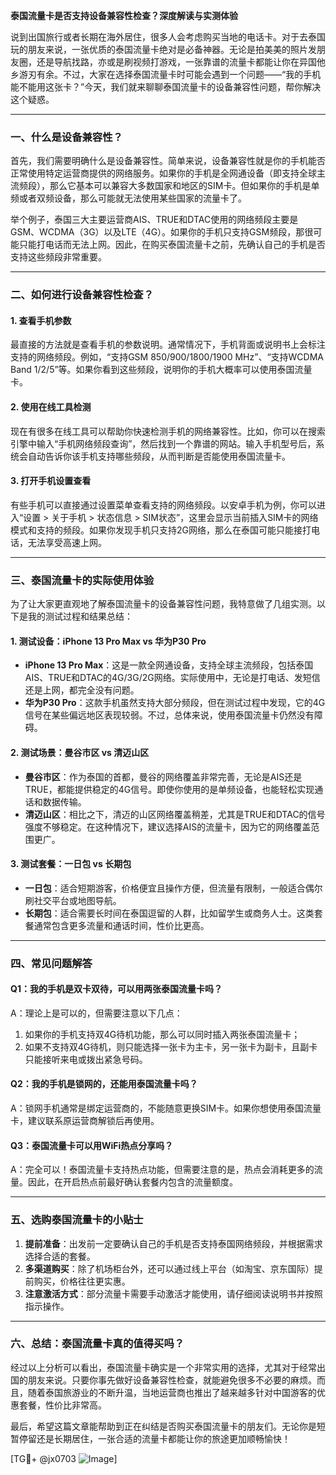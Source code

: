**泰国流量卡是否支持设备兼容性检查？深度解读与实测体验**

说到出国旅行或者长期在海外居住，很多人会考虑购买当地的电话卡。对于去泰国玩的朋友来说，一张优质的泰国流量卡绝对是必备神器。无论是拍美美的照片发朋友圈，还是导航找路，亦或是刷视频打游戏，一张靠谱的流量卡都能让你在异国他乡游刃有余。不过，大家在选择泰国流量卡时可能会遇到一个问题——“我的手机能不能用这张卡？”今天，我们就来聊聊泰国流量卡的设备兼容性问题，帮你解决这个疑惑。

---

### **一、什么是设备兼容性？**

首先，我们需要明确什么是设备兼容性。简单来说，设备兼容性就是你的手机能否正常使用特定运营商提供的网络服务。如果你的手机是全网通设备（即支持全球主流频段），那么它基本可以兼容大多数国家和地区的SIM卡。但如果你的手机是单频或者双频设备，那么可能就无法使用某些国家的流量卡了。

举个例子，泰国三大主要运营商AIS、TRUE和DTAC使用的网络频段主要是GSM、WCDMA（3G）以及LTE（4G）。如果你的手机只支持GSM频段，那很可能只能打电话而无法上网。因此，在购买泰国流量卡之前，先确认自己的手机是否支持这些频段非常重要。

---

### **二、如何进行设备兼容性检查？**

#### 1. 查看手机参数
最直接的方法就是查看手机的参数说明。通常情况下，手机背面或说明书上会标注支持的网络频段。例如，“支持GSM 850/900/1800/1900 MHz”、“支持WCDMA Band 1/2/5”等。如果你看到这些频段，说明你的手机大概率可以使用泰国流量卡。

#### 2. 使用在线工具检测
现在有很多在线工具可以帮助你快速检测手机的网络兼容性。比如，你可以在搜索引擎中输入“手机网络频段查询”，然后找到一个靠谱的网站。输入手机型号后，系统会自动告诉你该手机支持哪些频段，从而判断是否能使用泰国流量卡。

#### 3. 打开手机设置查看
有些手机可以直接通过设置菜单查看支持的网络频段。以安卓手机为例，你可以进入“设置 > 关于手机 > 状态信息 > SIM状态”，这里会显示当前插入SIM卡的网络模式和支持的频段。如果你发现手机只支持2G网络，那么在泰国可能只能接打电话，无法享受高速上网。

---

### **三、泰国流量卡的实际使用体验**

为了让大家更直观地了解泰国流量卡的设备兼容性问题，我特意做了几组实测。以下是我的测试过程和结果总结：

#### 1. 测试设备：iPhone 13 Pro Max vs 华为P30 Pro
- **iPhone 13 Pro Max**：这是一款全网通设备，支持全球主流频段，包括泰国AIS、TRUE和DTAC的4G/3G/2G网络。实际使用中，无论是打电话、发短信还是上网，都完全没有问题。
- **华为P30 Pro**：这款手机虽然支持大部分频段，但在测试过程中发现，它的4G信号在某些偏远地区表现较弱。不过，总体来说，使用泰国流量卡仍然没有障碍。

#### 2. 测试场景：曼谷市区 vs 清迈山区
- **曼谷市区**：作为泰国的首都，曼谷的网络覆盖非常完善，无论是AIS还是TRUE，都能提供稳定的4G信号。即使你使用的是单频设备，也能轻松实现通话和数据传输。
- **清迈山区**：相比之下，清迈的山区网络覆盖稍差，尤其是TRUE和DTAC的信号强度不够稳定。在这种情况下，建议选择AIS的流量卡，因为它的网络覆盖范围更广。

#### 3. 测试套餐：一日包 vs 长期包
- **一日包**：适合短期游客，价格便宜且操作方便，但流量有限制，一般适合偶尔刷社交平台或地图导航。
- **长期包**：适合需要长时间在泰国逗留的人群，比如留学生或商务人士。这类套餐通常包含更多流量和通话时间，性价比更高。

---

### **四、常见问题解答**

#### Q1：我的手机是双卡双待，可以用两张泰国流量卡吗？
A：理论上是可以的，但需要注意以下几点：
1. 如果你的手机支持双4G待机功能，那么可以同时插入两张泰国流量卡；
2. 如果不支持双4G待机，则只能选择一张卡为主卡，另一张卡为副卡，且副卡只能接听来电或拨出紧急号码。

#### Q2：我的手机是锁网的，还能用泰国流量卡吗？
A：锁网手机通常是绑定运营商的，不能随意更换SIM卡。如果你想使用泰国流量卡，建议联系原运营商解锁后再使用。

#### Q3：泰国流量卡可以用WiFi热点分享吗？
A：完全可以！泰国流量卡支持热点功能，但需要注意的是，热点会消耗更多的流量。因此，在开启热点前最好确认套餐内包含的流量额度。

---

### **五、选购泰国流量卡的小贴士**

1. **提前准备**：出发前一定要确认自己的手机是否支持泰国网络频段，并根据需求选择合适的套餐。
2. **多渠道购买**：除了机场柜台外，还可以通过线上平台（如淘宝、京东国际）提前购买，价格往往更实惠。
3. **注意激活方式**：部分流量卡需要手动激活才能使用，请仔细阅读说明书并按照指示操作。

---

### **六、总结：泰国流量卡真的值得买吗？**

经过以上分析可以看出，泰国流量卡确实是一个非常实用的选择，尤其对于经常出国的朋友来说。只要你事先做好设备兼容性检查，就能避免很多不必要的麻烦。而且，随着泰国旅游业的不断升温，当地运营商也推出了越来越多针对中国游客的优惠套餐，性价比非常高。

最后，希望这篇文章能帮助到正在纠结是否购买泰国流量卡的朋友们。无论你是短暂停留还是长期居住，一张合适的流量卡都能让你的旅途更加顺畅愉快！

[TG💪+ @jx0703 ![Image](https://github.com/user-attachments/assets/dbca1d08-cadb-493c-b0ec-ad6f7a83f270)]